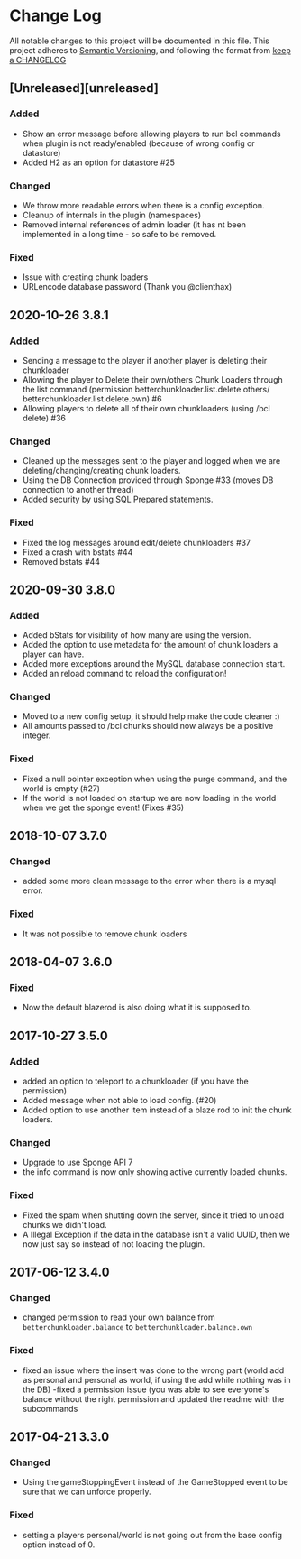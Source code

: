# Change Log
All notable changes to this project will be documented in this file.
This project adheres to [Semantic Versioning](http://semver.org/ ), and following the format from [keep a CHANGELOG](http://keepachangelog.com/ )

## [Unreleased][unreleased]
### Added
 - Show an error message before allowing players to run bcl commands when plugin is not ready/enabled (because of wrong config or datastore) 
 - Added H2 as an option for datastore #25
 
### Changed
 - We throw more readable errors when there is a config exception.
 - Cleanup of internals in the plugin (namespaces)
 - Removed internal references of admin loader (it has nt been implemented in a long time - so safe to be removed.
 
### Fixed
 - Issue with creating chunk loaders
 - URLencode database password (Thank you @clienthax)
 
 
## 2020-10-26 3.8.1
### Added
 - Sending a message to the player if another player is deleting their chunkloader
 - Allowing the player to Delete their own/others Chunk Loaders through the list command (permission betterchunkloader.list.delete.others/ betterchunkloader.list.delete.own) #6
 - Allowing players to delete all of their own chunkloaders (using /bcl delete) #36
 
### Changed
 - Cleaned up the messages sent to the player and logged when we are deleting/changing/creating chunk loaders.
 - Using the DB Connection provided through Sponge #33 (moves DB connection to another thread)
 - Added security by using SQL Prepared statements.
 
### Fixed
 - Fixed the log messages around edit/delete chunkloaders #37
 - Fixed a crash with bstats #44
 - Removed bstats #44


## 2020-09-30 3.8.0
### Added
 - Added bStats for visibility of how many are using the version.
 - Added the option to use metadata for the amount of chunk loaders a player can have.
 - Added more exceptions around the MySQL database connection start.
 - Added an reload command to reload the configuration!
 
### Changed
 - Moved to a new config setup, it should help make the code cleaner :)
 - All amounts passed to /bcl chunks should now always be a positive integer.

### Fixed
 - Fixed a null pointer exception when using the purge command, and the world is empty (#27)
 - If the world is not loaded on startup we are now loading in the world when we get the sponge event! (Fixes #35)
 
## 2018-10-07 3.7.0
### Changed
 - added some more clean message to the error when there is a mysql error.

### Fixed
 - It was not possible to remove chunk loaders


## 2018-04-07 3.6.0
### Fixed
 - Now the default blazerod is also doing what it is supposed to.


## 2017-10-27 3.5.0
### Added
 - added an option to teleport to a chunkloader (if you have the permission)
 - Added message when not able to load config. (#20)
 - Added option to use another item instead of a blaze rod to init the chunk loaders.

### Changed
 -  Upgrade to use Sponge API 7
 -  the info command is now only showing active currently loaded chunks.

### Fixed
 - Fixed the spam when shutting down the server, since it tried to unload chunks we didn't load.
 - A Illegal Exception if the data in the database isn't a valid UUID, then we now just say so instead of not loading the plugin.


## 2017-06-12 3.4.0
### Changed
 - changed permission to read your own balance from `betterchunkloader.balance` to `betterchunkloader.balance.own`

### Fixed
 - fixed an issue where the insert was done to the wrong part (world add as personal and personal as world, if using the add while nothing was in the DB)
-fixed a permission issue (you was able to see everyone's balance without the right permission and updated the readme with the subcommands


## 2017-04-21 3.3.0
### Changed
 - Using the gameStoppingEvent instead of the GameStopped event to be sure that we can unforce properly.
 
### Fixed
- setting a players personal/world is not going out from the base config option instead of 0.
